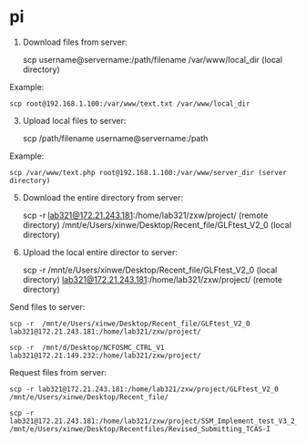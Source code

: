 # pi
1. Download files from server:
   
    scp username@servername:/path/filename /var/www/local_dir (local directory)
   
Example:

    scp root@192.168.1.100:/var/www/text.txt /var/www/local_dir
    
3. Upload local files to server:
   
    scp /path/filename username@servername:/path
   
Example:

    scp /var/www/text.php root@192.168.1.100:/var/www/server_dir (server directory)    
    
5. Download the entire directory from server:
   
    scp -r lab321@172.21.243.181:/home/lab321/zxw/project/ (remote directory) /mnt/e/Users/xinwe/Desktop/Recent_file/GLFtest_V2_0 (local directory)
   

7. Upload the local entire director to server:
   
    scp -r  /mnt/e/Users/xinwe/Desktop/Recent_file/GLFtest_V2_0 (local directory) lab321@172.21.243.181:/home/lab321/zxw/project/ (remote directory)
   

Send files to server:

    scp -r  /mnt/e/Users/xinwe/Desktop/Recent_file/GLFtest_V2_0 lab321@172.21.243.181:/home/lab321/zxw/project/

    scp -r  /mnt/d/Desktop/NCFOSMC_CTRL_V1 lab321@172.21.149.232:/home/lab321/zxw/project/

Request files from server:

    scp -r lab321@172.21.243.181:/home/lab321/zxw/project/GLFtest_V2_0 /mnt/e/Users/xinwe/Desktop/Recent_file/

    scp -r lab321@172.21.243.181:/home/lab321/zxw/project/SSM_Implement_test_V3_2_2_3 /mnt/e/Users/xinwe/Desktop/Recentfiles/Revised_Submitting_TCAS-I
